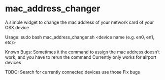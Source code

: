 # mac_address_changer

A simple widget to change the mac address of your network card of your OSX device

Usage: 
sudo bash mac_address_changer.sh <device name (e.g. en0, en1, etc)>


Known Bugs: 
Sometimes it the command to assign the mac address doesn't work, and you have to rerun the command
Currently only works for airport devices

TODO: 
Search for currently connected devices use those
Fix bugs

